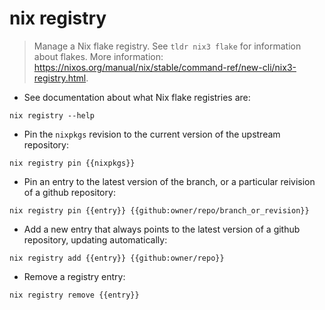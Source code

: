 # nix registry

> Manage a Nix flake registry.
> See `tldr nix3 flake` for information about flakes.
> More information: <https://nixos.org/manual/nix/stable/command-ref/new-cli/nix3-registry.html>.

- See documentation about what Nix flake registries are:

`nix registry --help`

- Pin the `nixpkgs` revision to the current version of the upstream repository:

`nix registry pin {{nixpkgs}}`

- Pin an entry to the latest version of the branch, or a particular reivision of a github repository:

`nix registry pin {{entry}} {{github:owner/repo/branch_or_revision}}`

- Add a new entry that always points to the latest version of a github repository, updating automatically:

`nix registry add {{entry}} {{github:owner/repo}}`

- Remove a registry entry:

`nix registry remove {{entry}}`
